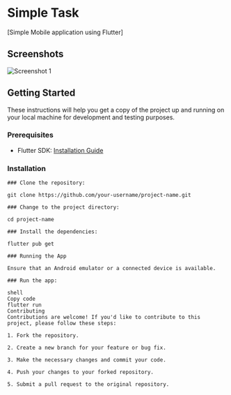 # Simple Task

[Simple Mobile application using Flutter]

## Screenshots

![Screenshot 1](screenshots/screenshot1.png)


## Getting Started

These instructions will help you get a copy of the project up and running on your local machine for development and testing purposes.

### Prerequisites

- Flutter SDK: [Installation Guide](https://flutter.dev/docs/get-started/install)

### Installation


```shell
### Clone the repository:

git clone https://github.com/your-username/project-name.git

### Change to the project directory:

cd project-name

### Install the dependencies:

flutter pub get

### Running the App

Ensure that an Android emulator or a connected device is available.

### Run the app:

shell
Copy code
flutter run
Contributing
Contributions are welcome! If you'd like to contribute to this project, please follow these steps:

1. Fork the repository.

2. Create a new branch for your feature or bug fix.

3. Make the necessary changes and commit your code.

4. Push your changes to your forked repository.

5. Submit a pull request to the original repository.






